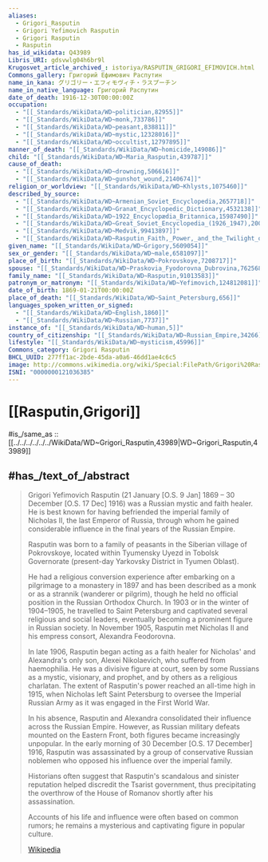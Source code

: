 ```yaml
---
aliases:
  - Grigori_Rasputin
  - Grigori Yefimovich Rasputin
  - Grigori Rasputin
  - Rasputin
has_id_wikidata: Q43989
Libris_URI: gdsvwlg04h6br9l
Krugosvet_article_archived_: istoriya/RASPUTIN_GRIGORI_EFIMOVICH.html
Commons_gallery: Григорий Ефимович Распутин
name_in_kana: グリゴリー・エフィモヴィチ・ラスプーチン
name_in_native_language: Григорий Распутин
date_of_death: 1916-12-30T00:00:00Z
occupation:
  - "[[_Standards/WikiData/WD~politician,82955]]"
  - "[[_Standards/WikiData/WD~monk,733786]]"
  - "[[_Standards/WikiData/WD~peasant,838811]]"
  - "[[_Standards/WikiData/WD~mystic,12328016]]"
  - "[[_Standards/WikiData/WD~occultist,12797895]]"
manner_of_death: "[[_Standards/WikiData/WD~homicide,149086]]"
child: "[[_Standards/WikiData/WD~Maria_Rasputin,439787]]"
cause_of_death:
  - "[[_Standards/WikiData/WD~drowning,506616]]"
  - "[[_Standards/WikiData/WD~gunshot_wound,2140674]]"
religion_or_worldview: "[[_Standards/WikiData/WD~Khlysts,1075460]]"
described_by_source:
  - "[[_Standards/WikiData/WD~Armenian_Soviet_Encyclopedia,2657718]]"
  - "[[_Standards/WikiData/WD~Granat_Encyclopedic_Dictionary,4532138]]"
  - "[[_Standards/WikiData/WD~1922_Encyclopædia_Britannica,15987490]]"
  - "[[_Standards/WikiData/WD~Great_Soviet_Encyclopedia_(1926_1947),20078554]]"
  - "[[_Standards/WikiData/WD~Medvik,99413897]]"
  - "[[_Standards/WikiData/WD~Rasputin_Faith,_Power,_and_the_Twilight_of_the_Romanovs,123374742]]"
given_name: "[[_Standards/WikiData/WD~Grigory,5609054]]"
sex_or_gender: "[[_Standards/WikiData/WD~male,6581097]]"
place_of_birth: "[[_Standards/WikiData/WD~Pokrovskoye,7208717]]"
spouse: "[[_Standards/WikiData/WD~Praskovia_Fyodorovna_Dubrovina,76256849]]"
family_name: "[[_Standards/WikiData/WD~Rasputin,91013583]]"
patronym_or_matronym: "[[_Standards/WikiData/WD~Yefimovich,124812081]]"
date_of_birth: 1869-01-21T00:00:00Z
place_of_death: "[[_Standards/WikiData/WD~Saint_Petersburg,656]]"
languages_spoken_written_or_signed:
  - "[[_Standards/WikiData/WD~English,1860]]"
  - "[[_Standards/WikiData/WD~Russian,7737]]"
instance_of: "[[_Standards/WikiData/WD~human,5]]"
country_of_citizenship: "[[_Standards/WikiData/WD~Russian_Empire,34266]]"
lifestyle: "[[_Standards/WikiData/WD~mysticism,45996]]"
Commons_category: Grigori Rasputin
BHCL_UUID: 277ff1ac-2bde-45da-a0a6-46dd1ae4c6c5
image: http://commons.wikimedia.org/wiki/Special:FilePath/Grigori%20Rasputin%201916.jpg
ISNI: "0000000121036385"
---
```


# [[Rasputin,Grigori]] 

#is_/same_as :: [[../../../../../../WikiData/WD~Grigori_Rasputin,43989|WD~Grigori_Rasputin,43989]] 

## #has_/text_of_/abstract 

> Grigori Yefimovich Rasputin (21 January [O.S. 9 Jan] 1869 – 30 December [O.S. 17 Dec] 1916) 
> was a Russian mystic and faith healer. 
> He is best known for having befriended the imperial family of Nicholas II, the last Emperor of Russia, 
> through whom he gained considerable influence in the final years of the Russian Empire.
>
> Rasputin was born to a family of peasants in the Siberian village of Pokrovskoye, 
> located within Tyumensky Uyezd in Tobolsk Governorate 
> (present-day Yarkovsky District in Tyumen Oblast). 
> 
> He had a religious conversion experience after embarking on a pilgrimage to a monastery in 1897 
> and has been described as a monk or as a strannik (wanderer or pilgrim), 
> though he held no official position in the Russian Orthodox Church. 
> In 1903 or in the winter of 1904–1905, he travelled to Saint Petersburg 
> and captivated several religious and social leaders, 
> eventually becoming a prominent figure in Russian society. 
> In November 1905, Rasputin met Nicholas II and his empress consort, Alexandra Feodorovna.
>
> In late 1906, Rasputin began acting as a faith healer for Nicholas' and Alexandra's only son, 
> Alexei Nikolaevich, who suffered from haemophilia. 
> He was a divisive figure at court, seen by some Russians as a mystic, visionary, and prophet, 
> and by others as a religious charlatan. 
> The extent of Rasputin's power reached an all-time high in 1915, 
> when Nicholas left Saint Petersburg to oversee the Imperial Russian Army 
> as it was engaged in the First World War. 
> 
> In his absence, Rasputin and Alexandra consolidated their influence across the Russian Empire. 
> However, as Russian military defeats mounted on the Eastern Front, 
> both figures became increasingly unpopular. 
> In the early morning of 30 December [O.S. 17 December] 1916, 
> Rasputin was assassinated by a group of conservative Russian noblemen 
> who opposed his influence over the imperial family.
>
> Historians often suggest that Rasputin's scandalous and sinister reputation 
> helped discredit the Tsarist government, 
> thus precipitating the overthrow of the House of Romanov shortly after his assassination. 
> 
> Accounts of his life and influence were often based on common rumors; 
> he remains a mysterious and captivating figure in popular culture.
>
> [Wikipedia](https://en.wikipedia.org/wiki/Grigori%20Rasputin) 


